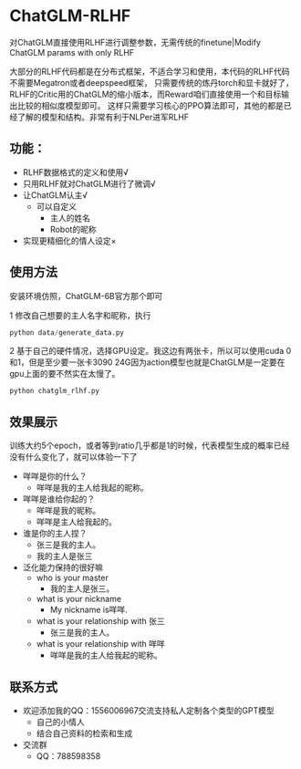 # ChatGLM-RLHF
对ChatGLM直接使用RLHF进行调整参数，无需传统的finetune|Modify ChatGLM params with only RLHF

大部分的RLHF代码都是在分布式框架，不适合学习和使用，本代码的RLHF代码不需要Megatron或者deepspeed框架，
只需要传统的炼丹torch和显卡就好了，RLHF的Critic用的ChatGLM的缩小版本，而Reward咱们直接使用一个和目标输出比较的相似度模型即可。
这样只需要学习核心的PPO算法即可，其他的都是已经了解的模型和结构。非常有利于NLPer进军RLHF
## 功能：
- RLHF数据格式的定义和使用√
- 只用RLHF就对ChatGLM进行了微调√
- 让ChatGLM认主√
    - 可以自定义
        - 主人的姓名
        - Robot的昵称
- 实现更精细化的情人设定×
## 使用方法
安装环境仿照，ChatGLM-6B官方那个即可

1 修改自己想要的主人名字和昵称，执行
```python
python data/generate_data.py
```
2 基于自己的硬件情况，选择GPU设定。我这边有两张卡，所以可以使用cuda 0和1，但是至少要一张卡3090 24G因为action模型也就是ChatGLM是一定要在gpu上面的要不然实在太慢了。
```python
python chatglm_rlhf.py
```

## 效果展示
训练大约5个epoch，或者等到ratio几乎都是1的时候，代表模型生成的概率已经没有什么变化了，就可以体验一下了
- 咩咩是你的什么？
    - 咩咩是我的主人给我起的昵称。
- 咩咩是谁给你起的？
    - 咩咩是我的昵称。
    - 咩咩是主人给我起的。
- 谁是你的主人捏？
    - 张三是我的主人。
    - 我的主人是张三
- 泛化能力保持的很好嘛
    - who is your master
        - 我的主人是张三。
    - what is your nickname
        - My nickname is咩咩.
    - what is your relationship with 张三
        - 张三是我的主人。
    - what is your relationship with 咩咩
        - 咩咩是我的主人给我起的昵称。
## 联系方式
- 欢迎添加我的QQ：1556006967交流支持私人定制各个类型的GPT模型
    - 自己的小情人
    - 结合自己资料的检索和生成
- 交流群
    - QQ：788598358